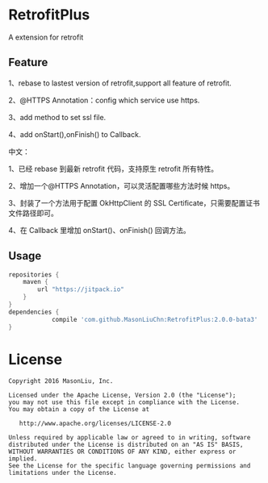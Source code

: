 RetrofitPlus
========
A extension for retrofit

Feature
--------

1、rebase to lastest version of retrofit,support all feature of retrofit.

2、@HTTPS Annotation：config which service use https.

3、add method to set ssl file.

4、add onStart(),onFinish() to Callback.


中文：

1、已经 rebase 到最新 retrofit 代码，支持原生 retrofit 所有特性。

2、增加一个@HTTPS Annotation，可以灵活配置哪些方法时候 https。

3、封装了一个方法用于配置 OkHttpClient 的 SSL Certificate，只需要配置证书文件路径即可。

4、在 Callback 里增加 onStart()、onFinish() 回调方法。

Usage
--------

```groovy
repositories {
    maven {
        url "https://jitpack.io"
    }
}
dependencies {
	        compile 'com.github.MasonLiuChn:RetrofitPlus:2.0.0-bata3'
}
```


License
=======

    Copyright 2016 MasonLiu, Inc.

    Licensed under the Apache License, Version 2.0 (the "License");
    you may not use this file except in compliance with the License.
    You may obtain a copy of the License at

       http://www.apache.org/licenses/LICENSE-2.0

    Unless required by applicable law or agreed to in writing, software
    distributed under the License is distributed on an "AS IS" BASIS,
    WITHOUT WARRANTIES OR CONDITIONS OF ANY KIND, either express or implied.
    See the License for the specific language governing permissions and
    limitations under the License.
